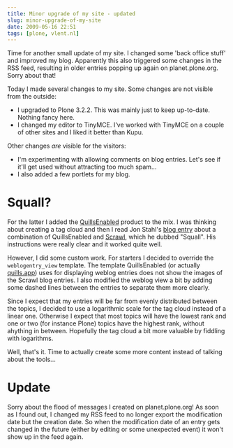 ```yaml
---
title: Minor upgrade of my site - updated
slug: minor-upgrade-of-my-site
date: 2009-05-16 22:51
tags: [plone, vlent.nl]
---
```


Time for another small update of my site. I changed some 'back office
stuff' and improved my blog. Apparently this also triggered some
changes in the RSS feed, resulting in older entries popping up again
on planet.plone.org. Sorry about that!

Today I made several changes to my site. Some changes are not visible
from the outside:

- I upgraded to Plone 3.2.2. This was mainly just to keep
  up-to-date. Nothing fancy here.
- I changed my editor to TinyMCE. I've worked with TinyMCE on a couple
  of other sites and I liked it better than Kupu.

Other changes *are* visible for the visitors:

- I'm experimenting with allowing comments on blog entries. Let's see
  if it'll get used without attracting too much spam...
- I also added a few portlets for my blog.

# Squall?

For the latter I added the
[QuillsEnabled](http://pypi.python.org/pypi/Products.QuillsEnabled)
product to the mix. I was thinking about creating a tag cloud and then
I read Jon Stahl's
[blog entry](http://blogs.onenw.org/jon/archives/2009/05/01/squall-perfect-plone-blogging-with-scrawl-quills/)
about a combination of QuillsEnabled and
[Scrawl](http://pypi.python.org/pypi/Products.Scrawl), which he dubbed
"Squall". His instructions were really clear and it worked quite well.

However, I did some custom work. For starters I decided to override
the `weblogentry_view` template. The template QuillsEnabled (or
actually [quills.app](http://pypi.python.org/pypi/quills.app)) uses
for displaying weblog entries does not show the images of the Scrawl
blog entries. I also modified the weblog view a bit by adding some
dashed lines between the entries to separate them more clearly.

Since I expect that my entries will be far from evenly distributed
between the topics, I decided to use a logarithmic scale for the tag
cloud instead of a linear one. Otherwise I expect that most topics
will have the lowest rank and one or two (for instance Plone) topics
have the highest rank, without ahything in between. Hopefully the tag
cloud a bit more valuable by fiddling with logarithms.

Well, that's it. Time to actually create some more content instead of
talking about the tools...

# Update

Sorry about the flood of messages I created on planet.plone.org! As
soon as I found out, I changed my RSS feed to no longer export the
modification date but the creation date. So when the modification date
of an entry gets changed in the future (either by editing or some
unexpected event) it won't show up in the feed again.
